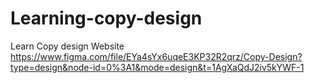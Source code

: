 # Learning-copy-design
Learn Copy design Website
https://www.figma.com/file/EYa4sYx6uqeE3KP32R2qrz/Copy-Design?type=design&node-id=0%3A1&mode=design&t=1AgXaQdJ2iv5kYWF-1

